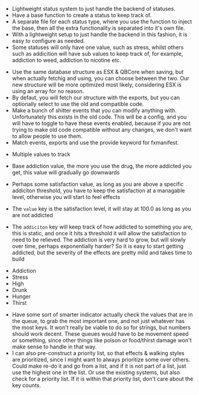 <!-- Basics -->

-   Lightweight status system to just handle the backend of statuses.
-   Have a base function to create a status to keep track of.
-   A separate file for each status type, where you use the function to inject the base, then all the extra functionality is separated into it's own file.
-   With a lightweight setup to just handle the backend in this fashion, it is easy to configure as needed.
-   Some statuses will only have one value, such as stress, whilst others such as addicition will have sub values to keep track of, for example, addiction to weed, addiction to nicotine etc.

<!-- Backwards Compatibility -->

-   Use the same database structure as ESX & QBCore when saving, but when actually fetchig and using, you can choose between the two. Our new structure will be more optimized most likely, considering ESX is using an array for no reason.
-   By defaut, you will fetch our structure with the exports, but you can optionally select to use the old and compatible code.
-   Make a bunch of shitter events that you can modify anything with. Unfortunately this exists in the old code. This will be a config, and you will have to toggle to have these events enabled, because if you are not trying to make old code compatible without any changes, we don't want to allow people to use them.
-   Match events, exports and use the provide keyword for fxmanifest.

<!-- Addictions / Nicotine -->

-   Multiple values to track
-   Base addiction value, the more you use the drug, the more addicted you get, this value will gradually go downwards
-   Perhaps some satisfaction value, as long as you are above a specific addiciton threshold, you have to keep the satisfaction at a managable level, otherwise you will start to feel effects

-   The `value` key is the satisfaction level, it will stay at 100.0 as long as you are not addicted
-   The `addiciton` key will keep track of how addicted to something you are, this is static, and once it hits a threshold it will allow the satisfaction to need to be relieved. The addiction is very hard to grow, but will slowly over time, perhaps exponentially harder? So it is easy to start getting addicted, but the severity of the effects are pretty mild and takes time to build

<!-- Statuses -->

-   Addiction
-   Stress
-   High
-   Drunk
-   Hunger
-   Thirst

<!-- Queue System For Values -->

-   Have some sort of smarter indicator actually check the values that are in the queue, to grab the most important one, and not just whatever has the most keys. It won't really be viable to do so for strings, but numbers should work decent. These queues would have to be movement speed or something, since other things like poison or food/thirst damage won't make sense to handle in that way.
-   I can also pre-construct a priority list, so that effects & walking styles are prioritized, since I might want to always prioritize some over others. Could make re-do it and go from a list, and if it is not part of a list, just use the highest one in the list. Or use the existing systems, but also check for a priority list. If it is within that priority list, don't care about the key counts.
